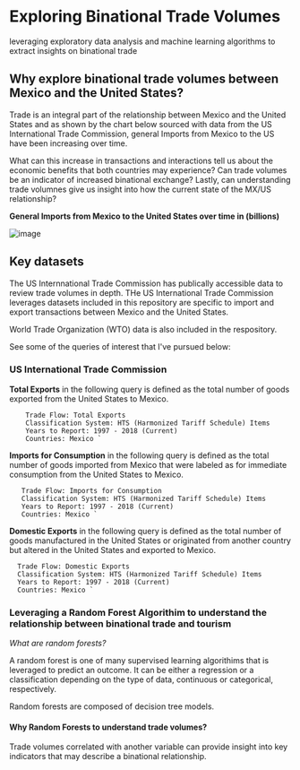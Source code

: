# Exploring Binational Trade Volumes
leveraging exploratory data analysis and machine learning algorithms to extract insights on binational trade 

## Why explore binational trade volumes between Mexico and the United States?

Trade is an integral part of the relationship between Mexico and the United States and as shown by the chart below sourced with data from the US International Trade Commission, general Imports from Mexico to the US have been increasing over time. 

What can this increase in transactions and interactions tell us about the economic benefits that both countries may experience? Can trade volumes be an indicator of increased binational exchange? Lastly, can understanding trade volumnes give us insight into how the current state of the MX/US relationship?

**General Imports from Mexico to the United States over time in (billions)**

![image](https://user-images.githubusercontent.com/48306129/72568970-20702580-386e-11ea-81f8-0b0fccdc2e48.png)

## Key datasets
The US Internnational Trade Commission has publically accessible data to review trade volumes in depth. THe US International Trade Commission leverages datasets included in this repository are specific to import and export transactions between Mexico and the United States. 

World Trade Organization (WTO) data is also included in the respository.

See some of the queries of interest that I've pursued below:

### US International Trade Commission

**Total Exports** in the following query is defined as the total number of goods exported from the United States to Mexico.  
```
    Trade Flow: Total Exports
    Classification System: HTS (Harmonized Tariff Schedule) Items
    Years to Report: 1997 - 2018 (Current)
    Countries: Mexico `
 ```

 
**Imports for Consumption** in the following query is defined as the total number of goods imported from Mexico that were labeled as for immediate consumption from the United States to Mexico.
 
 ```
    Trade Flow: Imports for Consumption
    Classification System: HTS (Harmonized Tariff Schedule) Items
    Years to Report: 1997 - 2018 (Current)
    Countries: Mexico `
 ```
  
**Domestic Exports** in the following query is defined as the total number of goods manufactured in the United States or originated from another country but altered in the United States and exported to  Mexico.
 
  ```
    Trade Flow: Domestic Exports
    Classification System: HTS (Harmonized Tariff Schedule) Items
    Years to Report: 1997 - 2018 (Current)
    Countries: Mexico `
 ```

 ### Leveraging a Random Forest Algorithim to understand the relationship between binational trade and tourism 

 _What are random forests?_

 A random forest is one of many supervised learning algorithims that is leveraged to predict an outcome. It can be either a regression or a classification depending on the type of data, continuous or categorical, respectively.

 Random forests are composed of decision tree models.

 #### Why Random Forests to understand trade volumes?

 Trade volumes correlated with another variable can provide insight into key indicators that may describe a binational relationship.   

